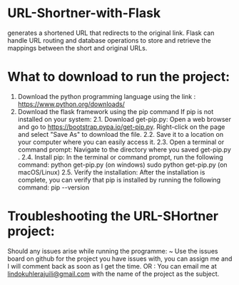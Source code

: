 # URL-Shortner-with-Flask
generates a shortened URL that redirects to the original link. 
Flask can handle URL routing and database operations to store and retrieve the mappings between the short and original URLs.

 # What to download to run the project:
 1. Download the python programming language using the link : https://www.python.org/downloads/
 2. Download the flask framework using the pip command 
    If pip is not installed on your system:
    2.1.  Download get-pip.py: Open a web browser and go to https://bootstrap.pypa.io/get-pip.py. Right-click on the page and select "Save As" to download the file.
    2.2. Save it to a location on your computer where you can easily access it.
    2.3. Open a terminal or command prompt: Navigate to the directory where you saved get-pip.py .
    2.4. Install pip: In the terminal or command prompt, run the following command:
         python get-pip.py    (on windows)
         sudo python get-pip.py    (on macOS/Linux)
   2.5. Verify the installation: After the installation is complete, you can verify that pip is installed by running the following command: pip --version


 
    


# Troubleshooting the URL-SHortner project:
Should any issues arise while running the programme:
 ~ Use the issues board on github for the project you have issues with, you can assign me and I will comment back as soon as I get the time. 
OR :  You can email me at lindokuhlerajuili@gmail.com with the name of the project as the subject.


